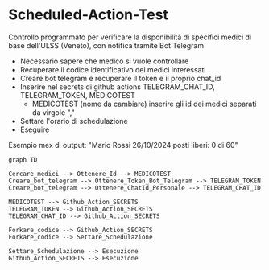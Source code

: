 # Scheduled-Action-Test

Controllo programmato per verificare la disponibilità di specifici medici di base dell'ULSS (Veneto), con notifica tramite Bot Telegram

- Necessario sapere che medico si vuole controllare
- Recuperare il codice identificativo dei medici interessati
- Creare bot telegram e recuperare il token e il proprio chat_id
- Inserire nel secrets di github actions TELEGRAM_CHAT_ID, TELEGRAM_TOKEN, MEDICOTEST
  - MEDICOTEST (nome da cambiare) inserire gli id dei medici separati da virgole ","
- Settare l'orario di schedulazione
- Eseguire

Esempio mex di output:
"Mario Rossi  26/10/2024  posti liberi: 0 di 60"


``` mermaid
graph TD

Cercare_medici --> Ottenere_Id --> MEDICOTEST
Creare_bot_telegram --> Ottenere_Token_Bot_Telegram --> TELEGRAM_TOKEN
Creare_bot_telegram --> Ottenere_ChatId_Personale --> TELEGRAM_CHAT_ID

MEDICOTEST --> Github_Action_SECRETS
TELEGRAM_TOKEN --> Github_Action_SECRETS
TELEGRAM_CHAT_ID --> Github_Action_SECRETS

Forkare_codice --> Github_Action_SECRETS
Forkare_codice --> Settare_Schedulazione

Settare_Schedulazione --> Esecuzione
Github_Action_SECRETS --> Esecuzione
```
